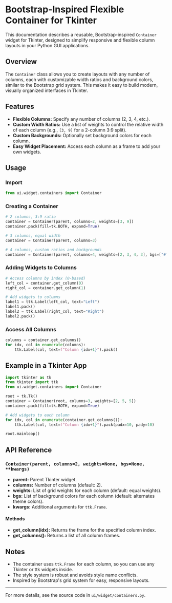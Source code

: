# Bootstrap-Inspired Flexible Container for Tkinter

This documentation describes a reusable, Bootstrap-inspired `Container` widget for Tkinter, designed to simplify responsive and flexible column layouts in your Python GUI applications.

## Overview

The `Container` class allows you to create layouts with any number of columns, each with customizable width ratios and background colors, similar to the Bootstrap grid system. This makes it easy to build modern, visually organized interfaces in Tkinter.

## Features
- **Flexible Columns:** Specify any number of columns (2, 3, 4, etc.).
- **Custom Width Ratios:** Use a list of weights to control the relative width of each column (e.g., `[3, 9]` for a 2-column 3:9 split).
- **Custom Backgrounds:** Optionally set background colors for each column.
- **Easy Widget Placement:** Access each column as a frame to add your own widgets.

## Usage

### Import
```python
from ui.widget.containers import Container
```

### Creating a Container
```python
# 2 columns, 3:9 ratio
container = Container(parent, columns=2, weights=[3, 9])
container.pack(fill=tk.BOTH, expand=True)

# 3 columns, equal width
container = Container(parent, columns=3)

# 4 columns, custom ratios and backgrounds
container = Container(parent, columns=4, weights=[2, 3, 4, 3], bgs=["#fff", "#eee", "#ddd", "#ccc"])
```

### Adding Widgets to Columns
```python
# Access columns by index (0-based)
left_col = container.get_column(0)
right_col = container.get_column(1)

# Add widgets to columns
label1 = ttk.Label(left_col, text="Left")
label1.pack()
label2 = ttk.Label(right_col, text="Right")
label2.pack()
```

### Access All Columns
```python
columns = container.get_columns()
for idx, col in enumerate(columns):
    ttk.Label(col, text=f"Column {idx+1}").pack()
```

## Example in a Tkinter App
```python
import tkinter as tk
from tkinter import ttk
from ui.widget.containers import Container

root = tk.Tk()
container = Container(root, columns=3, weights=[2, 5, 5])
container.pack(fill=tk.BOTH, expand=True)

# Add widgets to each column
for idx, col in enumerate(container.get_columns()):
    ttk.Label(col, text=f"Column {idx+1}").pack(padx=10, pady=10)

root.mainloop()
```

## API Reference

### `Container(parent, columns=2, weights=None, bgs=None, **kwargs)`
- **parent:** Parent Tkinter widget.
- **columns:** Number of columns (default: 2).
- **weights:** List of grid weights for each column (default: equal weights).
- **bgs:** List of background colors for each column (default: alternates theme colors).
- **kwargs:** Additional arguments for `ttk.Frame`.

#### Methods
- **get_column(idx):** Returns the frame for the specified column index.
- **get_columns():** Returns a list of all column frames.

## Notes
- The container uses `ttk.Frame` for each column, so you can use any Tkinter or ttk widgets inside.
- The style system is robust and avoids style name conflicts.
- Inspired by Bootstrap's grid system for easy, responsive layouts.

---
For more details, see the source code in `ui/widget/containers.py`.
